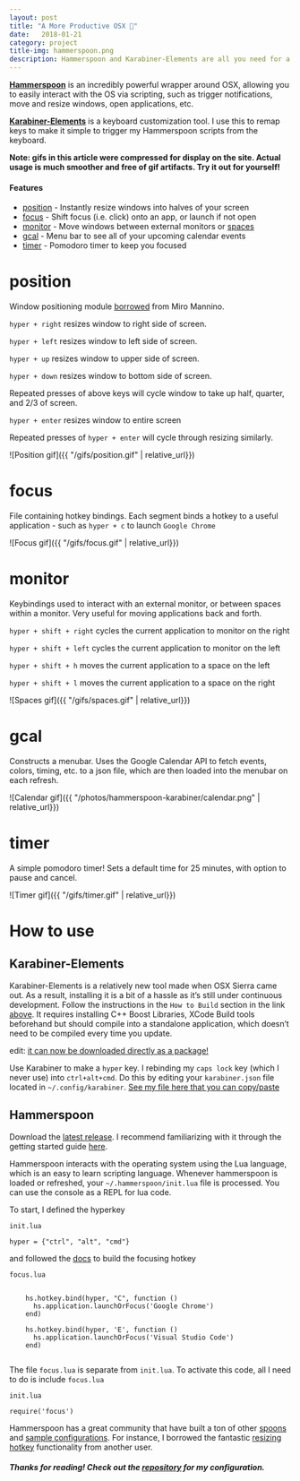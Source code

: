 ```yaml
---
layout: post
title: "A More Productive OSX 🍏"
date:   2018-01-21
category: project
title-img: hammerspoon.png
description: Hammerspoon and Karabiner-Elements are all you need for a frictionless OSX experience
---
```


[**Hammerspoon**](http://www.hammerspoon.org/) is an incredibly powerful wrapper around OSX, allowing you to easily interact with the OS via scripting, such as trigger notifications, move and resize windows, open applications, etc.

[**Karabiner\-Elements**](https://github.com/tekezo/Karabiner-Elements) is a keyboard customization tool. I use this to remap keys to make it simple to trigger my Hammerspoon scripts from the keyboard.

__Note: gifs in this article were compressed for display on the site. Actual usage is much smoother and free of gif artifacts. Try it out for yourself!__

#### Features

* [position](#position) - Instantly resize windows into halves of your screen
* [focus](#focus) - Shift focus (i.e. click) onto an app, or launch if not open
* [monitor](#monitor) - Move windows between external monitors or [spaces](https://support.apple.com/kb/ph25574?locale=en_US)
* [gcal](#gcal) - Menu bar to see all of your upcoming calendar events
* [timer](#timer) - Pomodoro timer to keep you focused

# position

Window positioning module [borrowed](https://gist.github.com/teknofire/a311390d0427c09e7be6044d09c8d372) from Miro Mannino.

`hyper + right` resizes window to right side of screen.

`hyper + left` resizes window to left side of screen.

`hyper + up` resizes window to upper side of screen.

`hyper + down` resizes window to bottom side of screen.

Repeated presses of above keys will cycle window to take up half, quarter, and 2/3 of screen.

`hyper + enter` resizes window to entire screen

Repeated presses of `hyper + enter` will cycle through resizing similarly.

![Position gif]({{ "/gifs/position.gif" | relative_url}})

# focus

File containing hotkey bindings. Each segment binds a hotkey to a useful application - such as `hyper + c` to launch `Google Chrome`

![Focus gif]({{ "/gifs/focus.gif" | relative_url}})

# monitor 

Keybindings used to interact with an external monitor, or between spaces within a monitor. Very useful for moving applications back and forth.

`hyper + shift + right` cycles the current application to monitor on the right

`hyper + shift + left` cycles the current application to monitor on the left

`hyper + shift + h` moves the current application to a space on the left

`hyper + shift + l` moves the current application to a space on the right

![Spaces gif]({{ "/gifs/spaces.gif" | relative_url}})

# gcal

Constructs a menubar. Uses the Google Calendar API to fetch events, colors, timing, etc. to a json file, which are then loaded into the menubar on each refresh.

![Calendar gif]({{ "/photos/hammerspoon-karabiner/calendar.png" | relative_url}})

# timer

A simple pomodoro timer! Sets a default time for 25 minutes, with option to pause and cancel.

![Timer gif]({{ "/gifs/timer.gif" | relative_url}})

# How to use

## Karabiner-Elements

Karabiner\-Elements is a relatively new tool made when OSX Sierra came out. As a result, installing it is a bit of a hassle as it’s still under continuous development. Follow the instructions in the `How to Build` section in the link [above](https://github.com/tekezo/Karabiner-Elements). It requires installing C++ Boost Libraries, XCode Build tools beforehand but should compile into a standalone application, which doesn’t need to be compiled every time you update.

edit: [it can now be downloaded directly as a package!](https://pqrs.org/osx/karabiner/)

Use Karabiner to make a `hyper` key. I rebinding my `caps lock` key (which I never use) into `ctrl+alt+cmd`. Do this by editing your `karabiner.json` file located in `~/.config/karabiner`. [See my file here that you can copy/paste](https://github.com/kev-zheng/hammerspoon/blob/master/karabiner.json)

## Hammerspoon

Download the [latest release](https://github.com/Hammerspoon/hammerspoon). I recommend familiarizing with it through the getting started guide [here](http://www.hammerspoon.org/go).

Hammerspoon interacts with the operating system using the Lua language, which is an easy to learn scripting language. Whenever hammerspoon is loaded or refreshed, your `~/.hammerspoon/init.lua` file is processed. You can use the console as a REPL for lua code.

To start, I defined the hyperkey

`init.lua`
```
hyper = {"ctrl", "alt", "cmd"}
```

and followed the [docs](http://www.hammerspoon.org/docs/hs.application.html#launchOrFocus) to build the focusing hotkey

`focus.lua`
```

    hs.hotkey.bind(hyper, "C", function ()
      hs.application.launchOrFocus('Google Chrome')
    end)
    
    hs.hotkey.bind(hyper, 'E', function ()
      hs.application.launchOrFocus('Visual Studio Code')
    end)
    
```

The file `focus.lua` is separate from `init.lua`. To activate this code, all I need to do is include `focus.lua`

`init.lua`
```
require('focus')
```

Hammerspoon has a great community that have built a ton of other [spoons](https://github.com/Hammerspoon/Spoons) and [sample configurations](https://github.com/Hammerspoon/hammerspoon/wiki/Sample-Configurations). For instance, I borrowed the fantastic [resizing hotkey](https://github.com/miromannino/miro-windows-manager) functionality from another user.

##### Thanks for reading! Check out the [repository](https://github.com/kev-zheng/hammerspoon/) for my configuration.